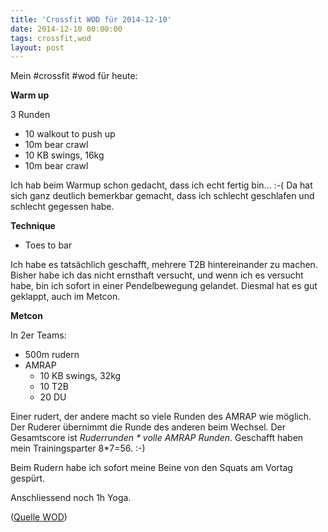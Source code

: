 ```yaml
---
title: 'Crossfit WOD für 2014-12-10'
date: 2014-12-10 00:00:00 
tags: crossfit,wod
layout: post
---
```

Mein #crossfit #wod für heute:

**Warm up**

3 Runden

* 10 walkout to push up
* 10m bear crawl
* 10 KB swings, 16kg
* 10m bear crawl

Ich hab beim Warmup schon gedacht, dass ich echt fertig bin... :-( Da hat sich ganz deutlich bemerkbar gemacht, dass ich schlecht geschlafen und schlecht gegessen habe.

**Technique**

* Toes to bar

Ich habe es tatsächlich geschafft, mehrere T2B hintereinander zu machen. Bisher habe ich das nicht ernsthaft versucht, und wenn ich es versucht habe, bin ich sofort in einer Pendelbewegung gelandet. Diesmal hat es gut geklappt, auch im Metcon.

**Metcon**

In 2er Teams:

* 500m rudern
* AMRAP
  * 10 KB swings, 32kg
  * 10 T2B
  * 20 DU

Einer rudert, der andere macht so viele Runden des AMRAP wie möglich. Der Ruderer übernimmt die Runde des anderen beim Wechsel. Der Gesamtscore ist _Ruderrunden * volle AMRAP Runden_. Geschafft haben mein Trainingsparter 8*7=56. :-)

Beim Rudern habe ich sofort meine Beine von den Squats am Vortag gespürt.

Anschliessend noch 1h Yoga.

([Quelle WOD][0])

[0]: http://www.crossfithh.de/workouts--news/workout-wednesday48

